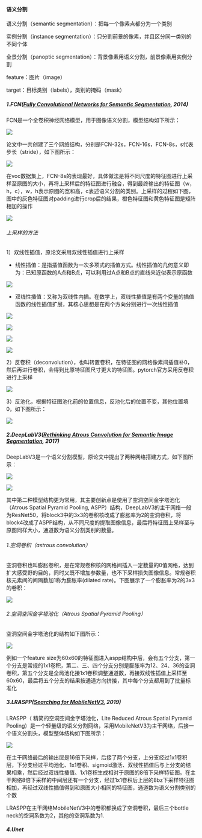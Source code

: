 #### 语义分割

语义分割（semantic segmentation）：把每一个像素点都分为一个类别

实例分割（instance segmentation）：只分割前景的像素，并且区分同一类别的不同个体

全景分割（panoptic segmentation）：背景像素用语义分割，前景像素用实例分割

feature：图片（image）

target：目标类别（labels），类别的掩码（mask）

##### 1.FCN([Fully Convolutional Networks for Semantic Segmentation](paper/fcn.pdf), 2014)

FCN是一个全卷积神经网络模型，用于图像语义分割，模型结构如下所示：

![](image/fcn.png)

论文中一共创建了三个网络结构，分别是FCN-32s，FCN-16s，FCN-8s，s代表步长（stride），如下图所示：

![](image/fcn2.png)

在voc数据集上，FCN-8s的表现最好，具体做法是将不同尺度的特征图进行上采样至原图的大小，再将上采样后的特征图进行融合，得到最终输出的特征图（w，h，c），w，h表示原图的宽和高，c表述语义分割的类别。上采样的过程如下图，图中的灰色特征图对padding进行crop后的结果，橙色特征图和黄色特征图是矩阵相加的操作

![](image/fcn3.png)

###### 上采样的方法

1）双线性插值，原论文采用双线性插值进行上采样

- 线性插值：是指插值函数为一次多项式的插值方式。线性插值的几何意义即为：已知原函数的A点和B点，可以利用过A点和B点的直线来近似表示原函数

![](image/linear_interpolate.png)

- 双线性插值：又称为双线性内插。在数学上，双线性插值是有两个变量的插值函数的线性插值扩展，其核心思想是在两个方向分别进行一次线性插值

![](image/linear_interpolate.png)

![](image/bilinear_interpolate2.png)

![](image/bilinear_interpolate3.png)

![](image/bilinear_interpolate4.png)

2）反卷积（deconvolution），也叫转置卷积，在特征图的网格像素间插值补0，然后再进行卷积，会得到比原特征图尺寸更大的特征图。pytorch官方采用反卷积进行上采样

![](image/invert_conv.png)

3）反池化，根据特征图池化前的位置信息，反池化后的位置不变，其他位置填0，如下图所示：

![](image/invert_conv2.png)

##### 2.DeepLabV3([Rethinking Atrous Convolution for Semantic Image Segmentation](paper/deeplabv3.pdf), 2017)

DeepLabV3是一个语义分割模型，原论文中提出了两种网络搭建方式，如下图所示：

![](image/casecade_deeplabv3.png)

![](image/aspp_deeplabv3.png)

其中第二种模型结构更为常用，其主要创新点是使用了空洞空间金字塔池化（Atrous Spatial Pyramid Pooling, ASPP）结构，DeepLabV3的主干网络一般为ResNet50，将block3中的3x3的卷积核改成了膨胀率为2的空洞卷积，将block4改成了ASPP结构，从不同尺度的提取图像信息，最后将特征图上采样至与原图同样大小，通道数为语义分割类别的数量。

###### 1.空洞卷积（astrous convolution）

空洞卷积也叫膨胀卷积，是在常规卷积核的网格间插入一定数量的0值网格，达到扩大感受野的目的，同时又既不增加参数量，也不下采样损失图像信息。常规卷积核元素间的间隔数加1称为膨胀率(dilated rate)。下图展示了一个膨胀率为2的3x3的卷积：

![](image/dilated_convolution.png)

###### 2.空洞空间金字塔池化（Atrous Spatial Pyramid Pooling）

空洞空间金字塔池化的结构如下图所示：

![](image/aspp.png)

例如一个feature size为60x60的特征图进入aspp结构中后，会有五个分支，第一个分支是常规的1x1卷积，第二、三、四个分支分别是膨胀率为12、24、36的空洞卷积，第五个分支是全局池化接1x1卷积调整通道数，再接双线性插值上采样至60x60，最后将五个分支的结果按通道方向拼接，其中每个分支都用到了批量标准化

##### 3.LRASPP([Searching for MobileNetV3](paper/lraspp.pdf), 2019)

 LRASPP（ 精简的空洞空间金字塔池化，Lite Reduced Atrous Spatial Pyramid Pooling）是一个轻量级的语义分割网络，采用MobileNetV3为主干网络，后接一个语义分割头，模型整体结构如下图所示：

![](image/lraspp.png)

在主干网络最后的输出层是16倍下采样，后接了两个分支，上分支经过1x1卷积层，下分支经过平均池化、1x1卷积、sigmoid激活、双线性插值后与上分支的结果相乘，然后经过双线性插值、1x1卷积生成相对于原图的8倍下采样特征图。在主干网络8倍下采样的中间层还有一个分支，经过1x1卷积后上层的8bz下采样特征图相加，再经过双线性插值得到和原图大小相同的特征图，通道数为语义分割类别的个数

LRASPP在主干网络MobileNetV3中的卷积都换成了空洞卷积，最后三个bottle neck的空洞系数为2，其他的空洞系数为1.

##### 4.Unet

